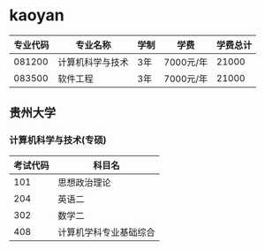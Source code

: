 # kaoyan


|  专业代码   | 专业名称  |  学制 | 学费 | 学费总计 |
|  --------  | ------ | ------ | ------ | ------ |
| 081200 | 计算机科学与技术 | 3年 | 7000元/年 | 21000 |
| 083500 | 软件工程 | 3年 | 7000元/年 | 21000 |

## 贵州大学
### 计算机科学与技术(专硕)
|  考试代码   | 科目名  |
|  --------  | ------ |
| 101        | 思想政治理论 |
| 204        | 英语二  |
| 302        | 数学二  |
| 408        | 计算机学科专业基础综合 |